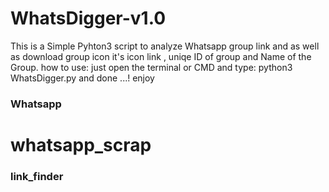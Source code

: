 # WhatsDigger-v1.0
This is a Simple Pyhton3 script to analyze Whatsapp group link and as well as download group icon it's icon link , uniqe ID of group and Name of the Group.
how to use:
just open the terminal or CMD and type:
python3 WhatsDigger.py
and done ...! enjoy
### Whatsapp
# whatsapp_scrap
### link_finder
